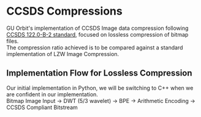 # CCSDS Compressions

GU Orbit's implementation of CCSDS Image data compression following [CCSDS 122.0-B-2 standard](https://public.ccsds.org/Pubs/122x0b2e1.pdf), focused on lossless compression of bitmap files. 
<br />
The compression ratio achieved is to be compared against a standard implementation of LZW Image Compression. 

## Implementation Flow for Lossless Compression
Our initial implementation in Python, we will be switching to C++ when we are confident in our implementation.
<br />
Bitmap Image Input → DWT (5/3 wavelet) → BPE → Arithmetic Encoding → CCSDS Compliant Bitstream

